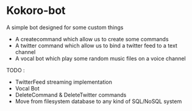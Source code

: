 # Kokoro-bot

A simple bot designed for some custom things

 - A createcommand which allow us to create some commands
 - A twitter command which allow us to bind a twitter feed to a text channel
 - A vocal bot which play some random music files on a voice channel

TODO :
 - TwitterFeed streaming implementation
 - Vocal Bot
 - DeleteCommand & DeleteTwitter commands
 - Move from filesystem database to any kind of SQL/NoSQL system